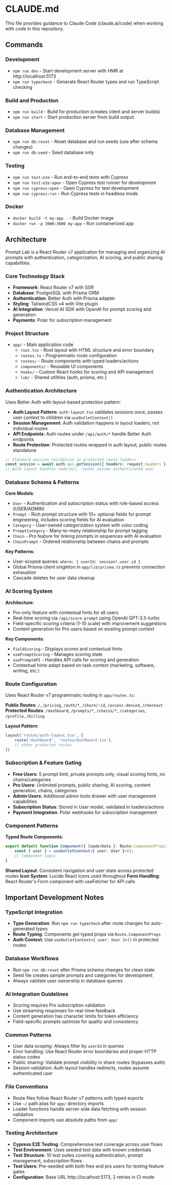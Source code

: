 # CLAUDE.md

This file provides guidance to Claude Code (claude.ai/code) when working with code in this repository.

## Commands

### Development
- `npm run dev` - Start development server with HMR at http://localhost:5173
- `npm run typecheck` - Generate React Router types and run TypeScript checking

### Build and Production
- `npm run build` - Build for production (creates client and server builds)
- `npm run start` - Start production server from build output

### Database Management
- `npm run db:reset` - Reset database and run seeds (use after schema changes)
- `npm run db:seed` - Seed database only

### Testing
- `npm run test:e2e` - Run end-to-end tests with Cypress
- `npm run test:e2e:open` - Open Cypress test runner for development
- `npm run cypress:open` - Open Cypress for test development
- `npm run cypress:run` - Run Cypress tests in headless mode

### Docker
- `docker build -t my-app .` - Build Docker image
- `docker run -p 3000:3000 my-app` - Run containerized app

## Architecture

Prompt Lab is a React Router v7 application for managing and organizing AI prompts with authentication, categorization, AI scoring, and public sharing capabilities.

### Core Technology Stack
- **Framework**: React Router v7 with SSR
- **Database**: PostgreSQL with Prisma ORM
- **Authentication**: Better Auth with Prisma adapter
- **Styling**: TailwindCSS v4 with Vite plugin
- **AI Integration**: Vercel AI SDK with OpenAI for prompt scoring and generation
- **Payments**: Polar for subscription management

### Project Structure
- `app/` - Main application code
  - `root.tsx` - Root layout with HTML structure and error boundary
  - `routes.ts` - Programmatic route configuration
  - `routes/` - Route components with typed loaders/actions
  - `components/` - Reusable UI components
  - `hooks/` - Custom React hooks for scoring and API management
  - `lib/` - Shared utilities (auth, prisma, etc.)

### Authentication Architecture

Uses Better Auth with layout-based protection pattern:
- **Auth Layout Pattern**: `auth-layout.tsx` validates sessions once, passes user context to children via `useOutletContext()`
- **Session Management**: Auth validation happens in layout loaders, not individual routes
- **API Endpoints**: Auth routes under `/api/auth/*` handle Better Auth endpoints
- **Route Protection**: Protected routes wrapped in auth layout, public routes standalone

```typescript
// Standard session validation in protected route loaders
const session = await auth.api.getSession({ headers: request.headers });
// Auth layout handles redirect, routes assume authenticated user
```

### Database Schema & Patterns

**Core Models**:
- `User` - Authentication and subscription status with role-based access (USER/ADMIN)
- `Prompt` - Rich prompt structure with 10+ optional fields for prompt engineering, includes scoring fields for AI evaluation
- `Category` - User-owned categorization system with color coding
- `PromptCategory` - Many-to-many relationship for prompt tagging
- `Chain` - Pro feature for linking prompts in sequences with AI evaluation
- `ChainPrompt` - Ordered relationship between chains and prompts

**Key Patterns**:
- User-scoped queries: `where: { userId: session!.user.id }`
- Global Prisma client singleton in `app/lib/prisma.ts` prevents connection exhaustion
- Cascade deletes for user data cleanup

### AI Scoring System

**Architecture**:
- Pro-only feature with contextual hints for all users
- Real-time scoring via `/api/score-prompt` using OpenAI GPT-3.5-turbo
- Field-specific scoring criteria (1-10 scale) with improvement suggestions
- Content generation for Pro users based on existing prompt context

**Key Components**:
- `FieldScoring` - Displays scores and contextual hints
- `usePromptScoring` - Manages scoring state
- `usePromptAPI` - Handles API calls for scoring and generation
- Contextual hints adapt based on task context (marketing, software, writing, etc.)

### Route Configuration

Uses React Router v7 programmatic routing in `app/routes.ts`:

**Public Routes**: `/`, `/pricing`, `/auth/*`, `/share/:id`, `/access-denied`, `/checkout`
**Protected Routes**: `/dashboard`, `/prompts/*`, `/chains/*`, `/categories`, `/profile`, `/billing`

**Layout Pattern**:
```typescript
layout('routes/auth-layout.tsx', [
    route('dashboard', 'routes/dashboard.tsx'),
    // other protected routes
])
```

### Subscription & Feature Gating

- **Free Users**: 5 prompt limit, private prompts only, visual scoring hints, no chains/categories
- **Pro Users**: Unlimited prompts, public sharing, AI scoring, content generation, chains, categories  
- **Admin Users**: Additional admin tools drawer with user management capabilities
- **Subscription Status**: Stored in User model, validated in loaders/actions
- **Payment Integration**: Polar webhooks for subscription management

### Component Patterns

**Typed Route Components**:
```typescript
export default function Component({ loaderData }: Route.ComponentProps) {
    const { user } = useOutletContext<{ user: User }>();
    // Component logic
}
```

**Shared Layout**: Consistent navigation and user state across protected routes
**Icon System**: Lucide React icons used throughout
**Form Handling**: React Router's Form component with useFetcher for API calls

## Important Development Notes

### TypeScript Integration
- **Type Generation**: Run `npm run typecheck` after route changes for auto-generated types
- **Route Typing**: Components get typed props via `Route.ComponentProps`
- **Auth Context**: Use `useOutletContext<{ user: User }>()` in protected routes

### Database Workflows
- Run `npm run db:reset` after Prisma schema changes for clean state
- Seed file creates sample prompts and categories for development
- Always validate user ownership in database queries

### AI Integration Guidelines
- Scoring requires Pro subscription validation
- Use streaming responses for real-time feedback
- Content generation has character limits for token efficiency
- Field-specific prompts optimize for quality and consistency

### Common Patterns
- User data scoping: Always filter by `userId` in queries
- Error handling: Use React Router error boundaries and proper HTTP status codes
- Public sharing: Validate prompt visibility in share routes (bypasses auth)
- Session validation: Auth layout handles redirects, routes assume authenticated user

### File Conventions
- Route files follow React Router v7 patterns with typed exports
- Use `~/` path alias for `app/` directory imports
- Loader functions handle server-side data fetching with session validation
- Component imports use absolute paths from `app/`

### Testing Architecture
- **Cypress E2E Testing**: Comprehensive test coverage across user flows
- **Test Environment**: Uses seeded test data with known credentials
- **Test Structure**: 10 test suites covering authentication, prompt management, subscription flows
- **Test Users**: Pre-seeded with both free and pro users for testing feature gates
- **Configuration**: Base URL http://localhost:5173, 2 retries in CI mode